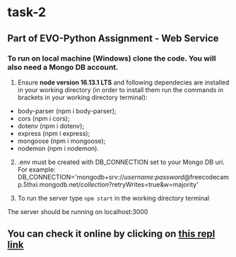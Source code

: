 # task-2

## Part of EVO-Python Assignment - Web Service ##

### To run on local machine (Windows) clone the code. You will also need a Mongo DB account. 

1. Ensure **node version 16.13.1 LTS** and following dependecies are installed in your working directory
(in order to install them run the commands in brackets in your working directory terminal):
  - body-parser (npm i body-parser);
  - cors (npm i cors);
  - dotenv (npm i dotenv);
  - express (npm i express);
  - mongoose (npm i mongoose);
  - nodemon (npm i nodemon).

2. .env must be created with DB_CONNECTION set to your Mongo DB uri.
For example:
DB_CONNECTION='mongodb+srv://*username*:*password*@freecodecamp.5thxi.mongodb.net/*collection*?retryWrites=true&w=majority' 

3. To run the server type `npm start` in the working directory terminal

The server should be running on localhost:3000

## You can check it online by clicking on [this repl link](https://task-2.ivanzlatoff.repl.co/)
